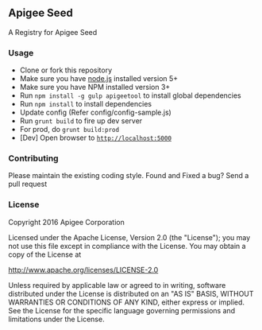 ## Apigee Seed

A Registry for Apigee Seed 

### Usage
- Clone or fork this repository
- Make sure you have [node.js](https://nodejs.org/) installed version 5+
- Make sure you have NPM installed version 3+
- Run `npm install -g gulp apigeetool` to install global dependencies
- Run `npm install` to install dependencies
- Update config (Refer config/config-sample.js)
- Run `grunt build` to fire up dev server
- For prod, do `grunt build:prod`
- [Dev] Open browser to [`http://localhost:5000`](http://localhost:5000)

### Contributing
Please maintain the existing coding style. Found and Fixed a bug? Send a pull request

### License

Copyright 2016 Apigee Corporation

Licensed under the Apache License, Version 2.0 (the "License");
you may not use this file except in compliance with the License.
You may obtain a copy of the License at

   http://www.apache.org/licenses/LICENSE-2.0

Unless required by applicable law or agreed to in writing, software
distributed under the License is distributed on an "AS IS" BASIS,
WITHOUT WARRANTIES OR CONDITIONS OF ANY KIND, either express or implied.
See the License for the specific language governing permissions and
limitations under the License.